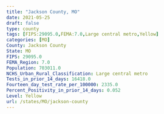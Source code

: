 ```yaml
---
title: "Jackson County, MO"
date: 2021-05-25
draft: false
type: county
tags: [FIPS:29095.0,FEMA:7.0,Large central metro,Yellow]
categories: [MO]
County: Jackson County
State: MO
FIPS: 29095.0
FEMA_Region: 7.0
Population: 703011.0
NCHS_Urban_Rural_Classification: Large central metro
Tests_in_prior_14_days: 16418.0
Fourteen_day_test_rate_per_100000: 2335.0
Percent_Positivity_in_prior_14_days: 0.052
Level: Yellow
url: /states/MO/jackson-county
---
```



